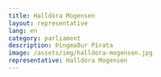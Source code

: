 ```yaml
---
title: Halldóra Mogensen
layout: representative
lang: en
category: parliament
description: Þingmaður Pírata
image: /assets/img/halldora-mogensen.jpg
representative: Halldóra Mogensen
---
```

